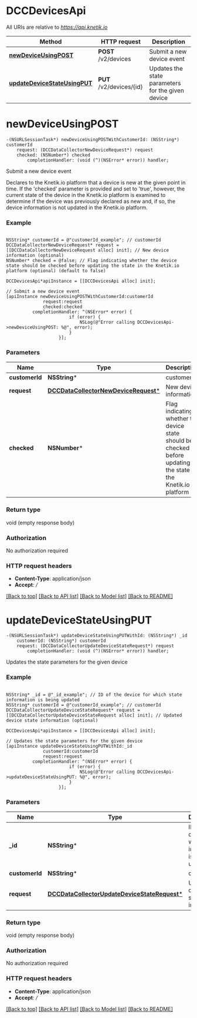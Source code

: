 # DCCDevicesApi

All URIs are relative to *https://api.knetik.io*

Method | HTTP request | Description
------------- | ------------- | -------------
[**newDeviceUsingPOST**](DCCDevicesApi.md#newdeviceusingpost) | **POST** /v2/devices | Submit a new device event
[**updateDeviceStateUsingPUT**](DCCDevicesApi.md#updatedevicestateusingput) | **PUT** /v2/devices/{id} | Updates the state parameters for the given device


# **newDeviceUsingPOST**
```objc
-(NSURLSessionTask*) newDeviceUsingPOSTWithCustomerId: (NSString*) customerId
    request: (DCCDataCollectorNewDeviceRequest*) request
    checked: (NSNumber*) checked
        completionHandler: (void (^)(NSError* error)) handler;
```

Submit a new device event

Declares to the Knetik.io platform that a device is new at the given point in time. If the 'checked' parameter is provided and set to 'true', however, the current state of the device in the Knetik.io platform is examined to determine if the device was previously declared as new and, if so, the device information is not updated in the Knetik.io platform.

### Example 
```objc

NSString* customerId = @"customerId_example"; // customerId
DCCDataCollectorNewDeviceRequest* request = [[DCCDataCollectorNewDeviceRequest alloc] init]; // New device information (optional)
NSNumber* checked = @false; // Flag indicating whether the device state should be checked before updating the state in the Knetik.io platform (optional) (default to false)

DCCDevicesApi*apiInstance = [[DCCDevicesApi alloc] init];

// Submit a new device event
[apiInstance newDeviceUsingPOSTWithCustomerId:customerId
              request:request
              checked:checked
          completionHandler: ^(NSError* error) {
                        if (error) {
                            NSLog(@"Error calling DCCDevicesApi->newDeviceUsingPOST: %@", error);
                        }
                    }];
```

### Parameters

Name | Type | Description  | Notes
------------- | ------------- | ------------- | -------------
 **customerId** | **NSString***| customerId | 
 **request** | [**DCCDataCollectorNewDeviceRequest***](DCCDataCollectorNewDeviceRequest*.md)| New device information | [optional] 
 **checked** | **NSNumber***| Flag indicating whether the device state should be checked before updating the state in the Knetik.io platform | [optional] [default to false]

### Return type

void (empty response body)

### Authorization

No authorization required

### HTTP request headers

 - **Content-Type**: application/json
 - **Accept**: */*

[[Back to top]](#) [[Back to API list]](../README.md#documentation-for-api-endpoints) [[Back to Model list]](../README.md#documentation-for-models) [[Back to README]](../README.md)

# **updateDeviceStateUsingPUT**
```objc
-(NSURLSessionTask*) updateDeviceStateUsingPUTWithId: (NSString*) _id
    customerId: (NSString*) customerId
    request: (DCCDataCollectorUpdateDeviceStateRequest*) request
        completionHandler: (void (^)(NSError* error)) handler;
```

Updates the state parameters for the given device

### Example 
```objc

NSString* _id = @"_id_example"; // ID of the device for which state information is being updated
NSString* customerId = @"customerId_example"; // customerId
DCCDataCollectorUpdateDeviceStateRequest* request = [[DCCDataCollectorUpdateDeviceStateRequest alloc] init]; // Updated device state information (optional)

DCCDevicesApi*apiInstance = [[DCCDevicesApi alloc] init];

// Updates the state parameters for the given device
[apiInstance updateDeviceStateUsingPUTWithId:_id
              customerId:customerId
              request:request
          completionHandler: ^(NSError* error) {
                        if (error) {
                            NSLog(@"Error calling DCCDevicesApi->updateDeviceStateUsingPUT: %@", error);
                        }
                    }];
```

### Parameters

Name | Type | Description  | Notes
------------- | ------------- | ------------- | -------------
 **_id** | **NSString***| ID of the device for which state information is being updated | 
 **customerId** | **NSString***| customerId | 
 **request** | [**DCCDataCollectorUpdateDeviceStateRequest***](DCCDataCollectorUpdateDeviceStateRequest*.md)| Updated device state information | [optional] 

### Return type

void (empty response body)

### Authorization

No authorization required

### HTTP request headers

 - **Content-Type**: application/json
 - **Accept**: */*

[[Back to top]](#) [[Back to API list]](../README.md#documentation-for-api-endpoints) [[Back to Model list]](../README.md#documentation-for-models) [[Back to README]](../README.md)


